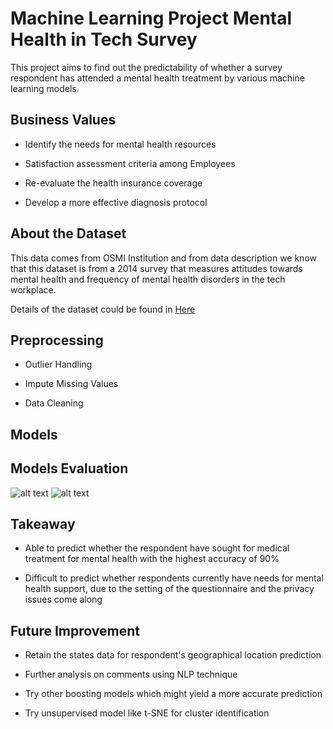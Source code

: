 # Machine Learning Project Mental Health in Tech Survey

This project aims to find out the predictability of whether a survey respondent has attended a mental health treatment by various machine learning models.




## Business Values

* Identify the needs for mental health resources

* Satisfaction assessment criteria among Employees 

* Re-evaluate the health insurance coverage

* Develop a more effective diagnosis protocol



## About the Dataset

This data comes from OSMI Institution and from data description we know that this dataset is from a 2014 survey that measures attitudes towards mental health and frequency of mental health disorders in the tech workplace.

Details of the dataset could be found in <a href="https://www.kaggle.com/osmi/mental-health-in-tech-survey">Here</a>


## Preprocessing

* Outlier Handling

* Impute Missing Values

* Data Cleaning

## Models

## Models Evaluation

![alt text](https://github.com/deschiu/Bootcamp-Colab-Showcase-Project-2-ML-Project-Mental-Health-in-Tech/blob/master/images/Mental%20Health%20in%20Tech.png)
![alt text](https://github.com/deschiu/Bootcamp-Colab-Showcase-Project-2-ML-Project-Mental-Health-in-Tech/blob/master/images/Mental%20Health%20in%20Tech_2.png)


## Takeaway

* Able to predict whether the respondent have sought for medical treatment for mental health with the highest accuracy of 90%

* Difficult to predict whether respondents currently have needs for mental health support, due to the setting of the questionnaire and the privacy issues come along


## Future Improvement

* Retain the states data for respondent's geographical location prediction

* Further analysis on comments using NLP technique

* Try other boosting models which might yield a more accurate prediction

* Try unsupervised model like t-SNE for cluster identification




